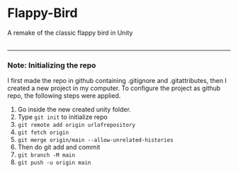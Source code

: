 # Flappy-Bird
A remake of the classic flappy bird in Unity<br><br>

---

### Note: Initializing the repo
I first made the repo in github containing .gitignore and .gitattributes, then I created a new project in my computer. To configure the project as github repo, the following steps were applied.<br>
1. Go inside the new created unity folder.
2. Type `git init` to initialize repo
3. `git remote add origin urlofrepository`
4. `git fetch origin`
5. `git merge origin/main --allow-unrelated-histories`
6. Then do git add and commit
7. `git branch -M main`
8. `git push -u origin main`
